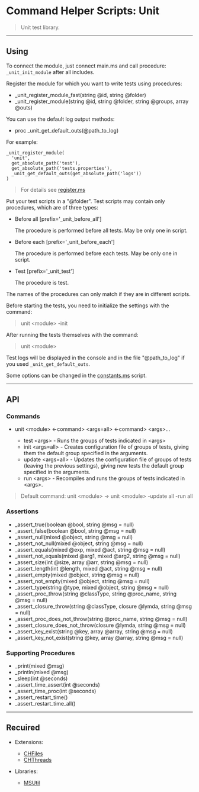 # Command Helper Scripts: Unit

>Unit test library.

***

## Using

To connect the module, just connect main.ms and call procedure: ``_unit_init_module`` after all includes.

Register the module for which you want to write tests using procedures:

- _unit_register_module_fast(string @id, string @folder)
- _unit_register_module(string @id, string @folder, string @groups, array @outs)

You can use the default log output methods:

- proc _unit_get_default_outs(@path_to_log)

For example:

```ms
_unit_register_module(
  'unit',
  get_absolute_path('test'),
  get_absolute_path('tests.properties'),
  _unit_get_default_outs(get_absolute_path('logs'))
)
```

>For details see [register.ms](register.ms)

Put your test scripts in a "@folder". Test scripts may contain only procedures, which are of three types:

- Before all [prefix='_unit_before_all']

  The procedure is performed before all tests. May be only one in script.

- Before each [prefix='_unit_before_each']

  The procedure is performed before each tests. May be only one in script.

- Test [prefix='_unit_test']

  The procedure is test.

The names of the procedures can only match if they are in different scripts.

Before starting the tests, you need to initialize the settings with the command:

>unit \<module\> -init

After running the tests themselves with the command:

>unit \<module\>

Test logs will be displayed in the console and in the file "@path_to_log" if you used ```_unit_get_default_outs```.

Some options can be changed in the [constants.ms](constants.ms) script.

***

## API

### Commands

- unit \<module\> <-command> \<args=all\> <-command> \<args\>...

  - test \<args\> - Runs the groups of tests indicated in \<args\>
  - init \<args=all\> - Creates configuration file of groups of tests, giving them the default group specified in the arguments.
  - update \<args=all\> - Updates the configuration file of groups of tests (leaving the previous settings), giving new tests the default group specified in the arguments.
  - run \<args\> - Recompiles and runs the groups of tests indicated in \<args\>.

> Default command: unit \<module\> -> unit \<module\> -update all -run all

### Assertions

- _assert_true(boolean @bool, string @msg = null)
- _assert_false(boolean @bool, string @msg = null)
- _assert_null(mixed @object, string @msg = null)
- _assert_not_null(mixed @object, string @msg = null)
- _assert_equals(mixed @exp, mixed @act, string @msg = null)
- _assert_not_equals(mixed @arg1, mixed @arg2, string @msg = null)
- _assert_size(int @size, array @arr, string @msg = null)
- _assert_length(int @length, mixed @act, string @msg = null)
- _assert_empty(mixed @object, string @msg = null)
- _assert_not_empty(mixed @object, string @msg = null)
- _assert_type(string @type, mixed @object, string @msg = null)
- _assert_proc_throw(string @classType, string @proc_name, string @msg = null)
- _assert_closure_throw(string @classType, closure @lymda, string @msg = null)
- _assert_proc_does_not_throw(string @proc_name, string @msg = null)
- _assert_closure_does_not_throw(closure @lymda, string @msg = null)
- _assert_key_exist(string @key, array @array, string @msg = null)
- _assert_key_not_exist(string @key, array @array, string @msg = null)

### Supporting Procedures

- _print(mixed @msg)
- _println(mixed @msg)
- _sleep(int @seconds)
- _assert_time_assert(int @seconds)
- _assert_time_proc(int @seconds)
- _assert_restart_time()
- _assert_restart_time_all()

***

## Recuired

- Extensions:
  - [CHFiles](https://letsbuild.net/jenkins/job/CHFiles/)
  - [CHThreads](https://github.com/Community-Cadabra-Project/CHThreads)

- Libraries:
  - [MSUtil](https://github.com/Community-Cadabra-Project/MSUtil)
